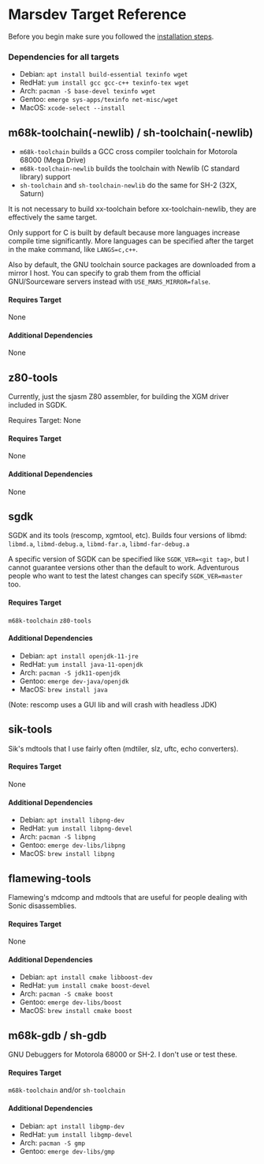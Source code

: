 # Marsdev Target Reference

Before you begin make sure you followed the [installation steps](install.md).


### Dependencies for all targets

 * Debian: `apt install build-essential texinfo wget`
 * RedHat: `yum install gcc gcc-c++ texinfo-tex wget`
 * Arch: `pacman -S base-devel texinfo wget`
 * Gentoo: `emerge sys-apps/texinfo net-misc/wget`
 * MacOS: `xcode-select --install`


## m68k-toolchain(-newlib) / sh-toolchain(-newlib)

 - `m68k-toolchain` builds a GCC cross compiler toolchain for Motorola 68000 (Mega Drive)
 - `m68k-toolchain-newlib` builds the toolchain with Newlib (C standard library) support
 - `sh-toolchain` and `sh-toolchain-newlib` do the same for SH-2 (32X, Saturn)

It is not necessary to build xx-toolchain before xx-toolchain-newlib,
they are effectively the same target.

Only support for C is built by default because more languages increase compile time significantly.
More languages can be specified after the target in the make command, like `LANGS=c,c++`.

Also by default, the GNU toolchain source packages are downloaded from a mirror I host.
You can specify to grab them from the official GNU/Sourceware servers instead with
`USE_MARS_MIRROR=false`. 

#### Requires Target

None

#### Additional Dependencies

None


## z80-tools

Currently, just the sjasm Z80 assembler, for building the XGM driver included in SGDK.

Requires Target: None


#### Requires Target

None

#### Additional Dependencies

None


## sgdk

SGDK and its tools (rescomp, xgmtool, etc).
Builds four versions of libmd: `libmd.a`, `libmd-debug.a`, `libmd-far.a`, `libmd-far-debug.a`

A specific version of SGDK can be specified like `SGDK_VER=<git tag>`,
but I cannot guarantee versions other than the default to work.
Adventurous people who want to test the latest changes can specify `SGDK_VER=master` too.

#### Requires Target

`m68k-toolchain` `z80-tools`

#### Additional Dependencies

 * Debian: `apt install openjdk-11-jre`
 * RedHat: `yum install java-11-openjdk`
 * Arch: `pacman -S jdk11-openjdk`
 * Gentoo: `emerge dev-java/openjdk`
 * MacOS: `brew install java`
 
(Note: rescomp uses a GUI lib and will crash with headless JDK)


## sik-tools

Sik's mdtools that I use fairly often (mdtiler, slz, uftc, echo converters).

#### Requires Target

None

#### Additional Dependencies

 * Debian: `apt install libpng-dev`
 * RedHat: `yum install libpng-devel`
 * Arch: `pacman -S libpng`
 * Gentoo: `emerge dev-libs/libpng`
 * MacOS: `brew install libpng`

## flamewing-tools

Flamewing's mdcomp and mdtools that are useful for people dealing with Sonic disassemblies.

#### Requires Target

None

#### Additional Dependencies

 * Debian: `apt install cmake libboost-dev`
 * RedHat: `yum install cmake boost-devel`
 * Arch: `pacman -S cmake boost`
 * Gentoo: `emerge dev-libs/boost`
 * MacOS: `brew install cmake boost`


## m68k-gdb / sh-gdb

GNU Debuggers for Motorola 68000 or SH-2. I don't use or test these.

#### Requires Target

`m68k-toolchain` and/or `sh-toolchain`

#### Additional Dependencies

 * Debian: `apt install libgmp-dev`
 * RedHat: `yum install libgmp-devel`
 * Arch: `pacman -S gmp`
 * Gentoo: `emerge dev-libs/gmp`
 
